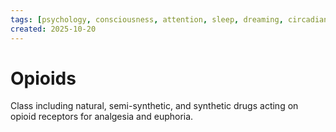 ```yaml
---
tags: [psychology, consciousness, attention, sleep, dreaming, circadian-rhythms, psychoactive-drugs]
created: 2025-10-20
---
```

# Opioids

Class including natural, semi-synthetic, and synthetic drugs acting on opioid receptors for analgesia and euphoria.
